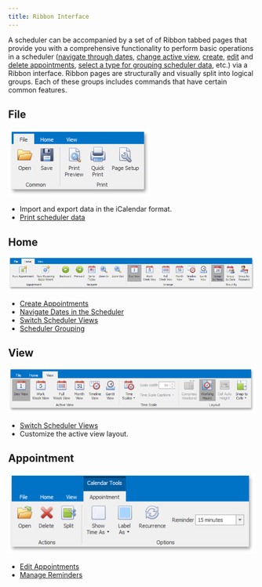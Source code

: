 ```yaml
---
title: Ribbon Interface
---
```

A scheduler can be accompanied by a set of of Ribbon tabbed pages that provide you with a comprehensive functionality to perform basic operations in a scheduler ([navigate through dates](../../../../interface-elements-for-desktop/articles/scheduler/selection-and-navigation/navigate-dates-in-the-scheduler.md), [change active view](../../../../interface-elements-for-desktop/articles/scheduler/layout-customization/switch-scheduler-views.md), [create](../../../../interface-elements-for-desktop/articles/scheduler/appointment-management/create-appointments.md), [edit](../../../../interface-elements-for-desktop/articles/scheduler/appointment-management/edit-appointments.md) and [delete appointments](../../../../interface-elements-for-desktop/articles/scheduler/appointment-management/delete-appointments.md), [select a type for grouping scheduler data](../../../../interface-elements-for-desktop/articles/scheduler/layout-customization/scheduler-grouping.md), etc.) via a Ribbon interface. Ribbon pages are structurally and visually split into logical groups. Each of these groups includes commands that have certain common features.

## File
![Scheduler_Ribbon_File](../../../images/Img17663.png)
* Import and export data in the iCalendar format.
* [Print scheduler data](../../../../interface-elements-for-desktop/articles/scheduler/printing.md)

## Home
![Scheduler_Ribbon_Home](../../../images/Img17664.png)
* [Create Appointments](../../../../interface-elements-for-desktop/articles/scheduler/appointment-management/create-appointments.md)
* [Navigate Dates in the Scheduler](../../../../interface-elements-for-desktop/articles/scheduler/selection-and-navigation/navigate-dates-in-the-scheduler.md)
* [Switch Scheduler Views](../../../../interface-elements-for-desktop/articles/scheduler/layout-customization/switch-scheduler-views.md)
* [Scheduler Grouping](../../../../interface-elements-for-desktop/articles/scheduler/layout-customization/scheduler-grouping.md)

## View
![Scheduler_Ribbon_View](../../../images/Img17665.png)
* [Switch Scheduler Views](../../../../interface-elements-for-desktop/articles/scheduler/layout-customization/switch-scheduler-views.md)
* Customize the active view layout.

## Appointment
![Scheduler_Ribbon_Appointment](../../../images/Img17666.png)
* [Edit Appointments](../../../../interface-elements-for-desktop/articles/scheduler/appointment-management/edit-appointments.md)
* [Manage Reminders](../../../../interface-elements-for-desktop/articles/scheduler/appointment-management/manage-reminders.md)